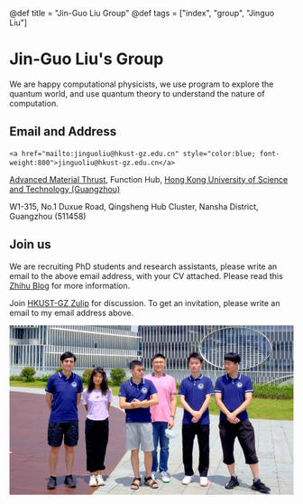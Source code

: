 @def title = "Jin-Guo Liu Group"
@def tags = ["index", "group", "Jinguo Liu"]

# Jin-Guo Liu's Group
We are happy computational physicists, we use program to explore the quantum world, and use quantum theory to understand the nature of computation.

## Email and Address
~~~
<a href="mailto:jinguoliu@hkust-gz.edu.cn" style="color:blue; font-weight:800">jinguoliu@hkust-gz.edu.cn</a>
~~~

[Advanced Material Thrust](https://funh.hkust-gz.edu.cn/en/thrust/amat), Function Hub, [Hong Kong University of Science and Technology (Guangzhou)](https://www.hkust-gz.edu.cn/)

W1-315, No.1 Duxue Road, Qingsheng Hub Cluster, Nansha District, Guangzhou (511458)


## Join us
We are recruiting PhD students and research assistants, please write an email to the above email address, with your CV attached. Please read this [Zhihu Blog](https://zhuanlan.zhihu.com/p/566530117) for more information.

Join [HKUST-GZ Zulip](http://zulip.hkust-gz.edu.cn/) for discussion. To get an invitation, please write an email to my email address above.

![Photo](/assets/group.jpg)

